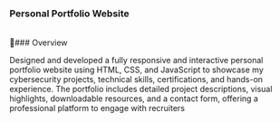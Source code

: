 
### Personal Portfolio Website

<br>📌### Overview</b>

Designed and developed a fully responsive and interactive personal portfolio website using HTML, CSS, and JavaScript to showcase my cybersecurity projects, technical skills, certifications, and hands-on experience. The portfolio includes detailed project descriptions, visual highlights, downloadable resources, and a contact form, offering a professional platform to engage with recruiters
